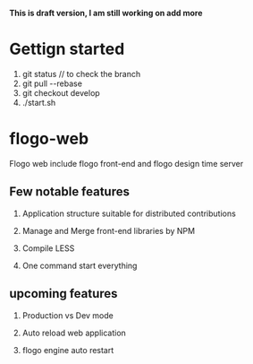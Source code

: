 **This is draft version, I am still working on add more**

# Gettign started

1. git status // to check the branch 
2. git pull --rebase 
3. git checkout develop
4. ./start.sh 



# flogo-web
Flogo web include flogo front-end and flogo design time server


## Few notable features

1. Application structure suitable for distributed contributions

2. Manage and Merge front-end libraries by NPM

3. Compile LESS

4. One command start everything

## upcoming features
  
1. Production vs Dev mode

2. Auto reload web application

3. flogo engine auto restart



